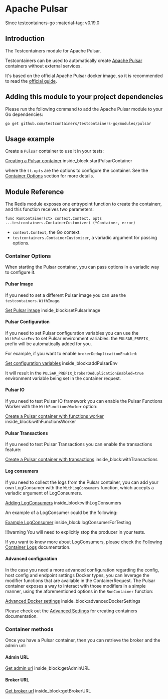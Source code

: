 # Apache Pulsar

Since testcontainers-go <span class="tc-version">:material-tag: v0.19.0</span>

## Introduction

The Testcontainers module for Apache Pulsar.

Testcontainers can be used to automatically create [Apache Pulsar](https://pulsar.apache.org) containers without external services.

It's based on the official Apache Pulsar docker image, so it is recommended to read the [official guide](https://pulsar.apache.org/docs/next/getting-started-docker/).

## Adding this module to your project dependencies

Please run the following command to add the Apache Pulsar module to your Go dependencies:

```
go get github.com/testcontainers/testcontainers-go/modules/pulsar
```

## Usage example

Create a `Pulsar` container to use it in your tests:

<!--codeinclude-->
[Creating a Pulsar container](../../modules/pulsar/pulsar_test.go) inside_block:startPulsarContainer
<!--/codeinclude-->

where the `tt.opts` are the options to configure the container. See the [Container Options](#container-options) section for more details.

## Module Reference

The Redis module exposes one entrypoint function to create the containerr, and this function receives two parameters:

```golang
func RunContainer(ctx context.Context, opts ...testcontainers.ContainerCustomizer) (*Container, error)
```

- `context.Context`, the Go context.
- `testcontainers.ContainerCustomizer`, a variadic argument for passing options.

### Container Options

When starting the Pulsar container, you can pass options in a variadic way to configure it.

#### Pulsar Image
If you need to set a different Pulsar image you can use the `testcontainers.WithImage`.

<!--codeinclude-->
[Set Pulsar image](../../modules/pulsar/pulsar_test.go) inside_block:setPulsarImage
<!--/codeinclude-->

#### Pulsar Configuration
If you need to set Pulsar configuration variables you can use the `WithPulsarEnv` to set Pulsar environment variables: the `PULSAR_PREFIX_` prefix will be automatically added for you.

For example, if you want to enable `brokerDeduplicationEnabled`:

<!--codeinclude-->
[Set configuration variables](../../modules/pulsar/pulsar_test.go) inside_block:addPulsarEnv
<!--/codeinclude-->

It will result in the `PULSAR_PREFIX_brokerDeduplicationEnabled=true` environment variable being set in the container request.

#### Pulsar IO

If you need to test Pulsar IO framework you can enable the Pulsar Functions Worker with the `WithFunctionsWorker` option:

<!--codeinclude-->
[Create a Pulsar container with functions worker](../../modules/pulsar/pulsar_test.go) inside_block:withFunctionsWorker
<!--/codeinclude-->

#### Pulsar Transactions

If you need to test Pulsar Transactions you can enable the transactions feature:

<!--codeinclude-->
[Create a Pulsar container with transactions](../../modules/pulsar/pulsar_test.go) inside_block:withTransactions
<!--/codeinclude-->

#### Log consumers
If you need to collect the logs from the Pulsar container, you can add your own LogConsumer with the `WithLogConsumers` function, which accepts a variadic argument of LogConsumers.

<!--codeinclude-->
[Adding LogConsumers](../../modules/pulsar/pulsar_test.go) inside_block:withLogConsumers
<!--/codeinclude-->

An example of a LogConsumer could be the following:

<!--codeinclude-->
[Example LogConsumer](../../modules/pulsar/pulsar_test.go) inside_block:logConsumerForTesting
<!--/codeinclude-->

!!!warning
    You will need to explicitly stop the producer in your tests.

If you want to know more about LogConsumers, please check the [Following Container Logs](../features/follow_logs.md) documentation.

#### Advanced configuration

In the case you need a more advanced configuration regarding the config, host config and endpoint settings Docker types, you can leverage the modifier functions that are available in
the ContainerRequest. The Pulsar container exposes a way to interact with those modifiers in a simple manner, using the aforementioned options in the `RunContainer` function:

<!--codeinclude-->
[Advanced Docker settings](../../modules/pulsar/pulsar_test.go) inside_block:advancedDockerSettings
<!--/codeinclude-->

Please check out the [Advanced Settings](../features/creating_container.md#advanced-settings) for creating containers documentation.

### Container methods

Once you have a Pulsar container, then you can retrieve the broker and the admin url:

#### Admin URL

<!--codeinclude-->
[Get admin url](../../modules/pulsar/pulsar_test.go) inside_block:getAdminURL
<!--/codeinclude-->

#### Broker URL

<!--codeinclude-->
[Get broker url](../../modules/pulsar/pulsar_test.go) inside_block:getBrokerURL
<!--/codeinclude-->
